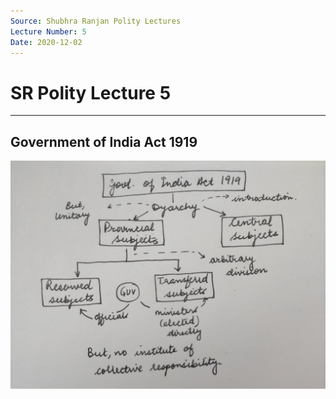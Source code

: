 ```yaml
---
Source: Shubhra Ranjan Polity Lectures
Lecture Number: 5
Date: 2020-12-02
---
```


#  SR Polity Lecture 5

----

## Government of India Act 1919
![Markor_2020-12-01T13-13-55](../3%20Resources/Markor_2020-12-01T13-13-55.jpg)
